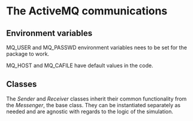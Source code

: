 # The ActiveMQ communications

## Environment variables

MQ_USER and MQ_PASSWD environment variables nees to be set
for the package to work.

MQ_HOST and MQ_CAFILE have default values in the code.

## Classes

The _Sender_ and _Receiver_ classes inherit their common
functionality from the _Messenger_, the base class. They can
be instantiated separately as needed and are agnostic with
regards to the logic of the simulation.


